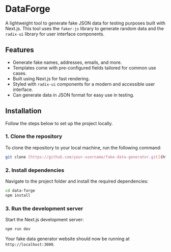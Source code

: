 # DataForge
A lightweight tool to generate fake JSON data for testing purposes built with Next.js. This tool uses the `faker-js` library to generate random data and the `radix-ui` library for user interface components.

## Features

- Generate fake names, addresses, emails, and more.
- Templates come with pre-configured fields tailored for common use cases.
- Built using Next.js for fast rendering.
- Styled with `radix-ui` components for a modern and accessible user interface.
- Can generate data in JSON format for easy use in testing.

## Installation

Follow the steps below to set up the project locally.

### 1. Clone the repository

To clone the repository to your local machine, run the following command:

```bash
git clone [https://github.com/your-username/fake-data-generator.git](https://github.com/naman005/Data-Forge.git)
```
### 2. Install dependencies

Navigate to the project folder and install the required dependencies:
```bash
cd data-forge
npm install
```
### 3. Run the development server

Start the Next.js development server:
```bash
npm run dev
```
Your fake data generator website should now be running at `http://localhost:3000`.